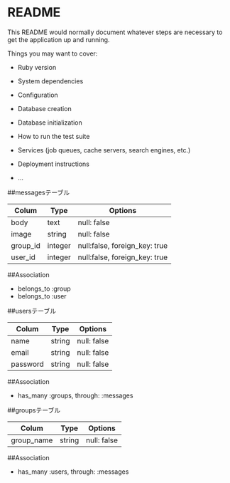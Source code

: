 # README

This README would normally document whatever steps are necessary to get the
application up and running.

Things you may want to cover:

* Ruby version

* System dependencies

* Configuration

* Database creation

* Database initialization

* How to run the test suite

* Services (job queues, cache servers, search engines, etc.)

* Deployment instructions

* ...

##messagesテーブル

|Colum|Type|Options|
|-----|----|-------|
|body|text|null: false|
|image|string|null: false|
|group_id|integer|null:false, foreign_key: true|
|user_id|integer|null:false, foreign_key: true|

##Association
- belongs_to :group
- belongs_to :user


##usersテーブル

|Colum|Type|Options|
|-----|----|-------|
|name|string|null: false|
|email|string|null: false|
|password|string|null: false|

##Association
- has_many :groups, through: :messages


##groupsテーブル

|Colum|Type|Options|
|-----|----|-------|
|group_name|string|null: false|

##Association
- has_many :users, through: :messages


